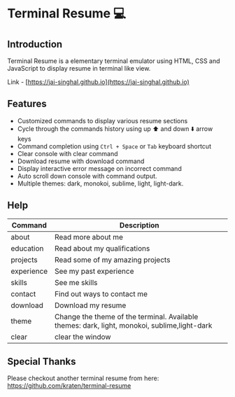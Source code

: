 # Terminal Resume 💻

## Introduction
Terminal Resume is a elementary terminal emulator using HTML, CSS and JavaScript to display resume in terminal like view.

Link - [https://jai-singhal.github.io](https://jai-singhal.github.io)

## Features
- Customized commands to display various resume sections
- Cycle through the commands history using up ⬆️ and down ⬇️ arrow keys
- Command completion using `Ctrl + Space` or `Tab` keyboard shortcut
- Clear console with clear command
- Download resume with download command
- Display interactive error message on incorrect command
- Auto scroll down console with command output.
- Multiple themes: dark, monokoi, sublime, light, light-dark.

## Help

|Command|Description|
|--- |--- |
|about|Read more about me|
|education|Read about my qualifications|
|projects|Read some of my amazing projects|
|experience|See my past experience|
|skills|See me skills|
|contact|Find out ways to contact me|
|download|Download my resume|
|theme|Change the theme of the terminal. Available themes: dark, light, monokoi, sublime,light-dark|
|clear|clear the window|



## Special Thanks
Please checkout another terminal resume from here: 
https://github.com/kraten/terminal-resume
